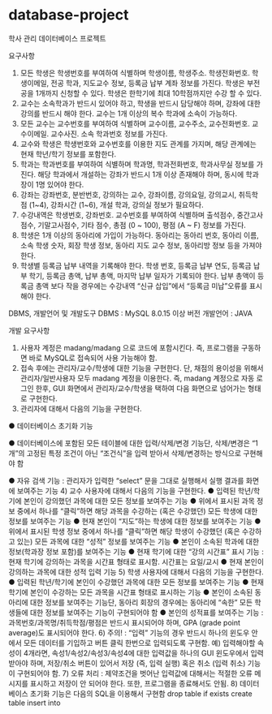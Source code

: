 # database-project
학사 관리 데이터베이스 프로젝트

요구사항
1. 모든 학생은 학생번호를 부여하여 식별하며 학생이름, 학생주소. 학생전화번호. 학생이메일, 전공 학과, 지도교수 정보, 등록금 납부 계좌 정보를 가진다. 학생은 부전공을 1개까지 신청할 수 있다. 학생은 한학기에 최대 10학점까지만 수강 할 수 있다.
2. 교수는 소속학과가 반드시 있어야 하고, 학생을 반드시 담당해야 하며, 강좌에 대한 강의를 반드시 해야 한다. 교수는 1개 이상의 복수 학과에 소속이 가능하다.
3. 모든 교수는 교수번호를 부여하여 식별하며 교수이름, 교수주소, 교수전화번호. 교수이메일. 교수사진. 소속 학과번호 정보를 가진다. 
4. 교수와 학생은 학생번호와 교수번호를 이용한 지도 관계를 가지며, 해당 관계에는 현재 학년/학기 정보를 포함한다.
5. 학과는 학과번호를 부여하여 식별하며 학과명, 학과전화번호, 학과사무실 정보를 가진다. 해당 학과에서 개설하는 강좌가 반드시 1개 이상 존재해야 하며, 동시에 학과장이 1명 있어야 한다.
6. 강좌는 강좌번호, 분반번호, 강의하는 교수, 강좌이름, 강의요일, 강의교시, 취득학점 (1~4), 강좌시간 (1~6), 개설 학과, 강의실 정보가 필요하다.
7. 수강내역은 학생번호, 강좌번호. 교수번호를 부여하여 식별하며 출석점수, 중간고사점수, 기말고사점수, 기타 점수, 총점 (0 ~ 100), 평점 (A ~ F) 정보를 가진다.
8. 학생은 1개 이상의 동아리에 가입이 가능하다. 동아리는 동아리 번호, 동아리 이름, 소속 학생 숫자, 회장 학생 정보, 동아리 지도 교수 정보, 동아리방 정보 등을 가져야 한다.
9. 학생별 등록금 납부 내역을 기록해야 한다. 학생 번호, 등록금 납부 연도, 등록금 납부 학기, 등록금 총액, 납부 총액, 마지막 납부 일자가 기록되야 한다. 납부 총액이 등록금 총액 보다 작을 경우에는 수강내역 “신규 삽입”에서 “등록금 미납”오류를 표시해야 한다.

DBMS, 개발언어 및 개발도구
DBMS : MySQL 8.0.15 이상 버전
개발언어 : JAVA

개발 요구사항
1) 사용자 계정은 madang/madang 으로 코드에 포함시킨다. 즉, 프로그램을 구동하면 바로 MySQL로 접속되어 사용 가능해야 함. 
2) 접속 후에는 관리자/교수/학생에 대한 기능을 구현한다. 단, 채점의 용이성을 위해서 관리자/일반사용자 모두 madang 계정을 이용한다. 즉, madang 계정으로 자동 로그인 한후, GUI 화면에서 관리자/교수/학생을 택하여 다음 화면으로 넘어가는 형태로 구현한다.
3) 관리자에 대해서 다음의 기능을 구현한다.

● 데이터베이스 초기화 기능

● 데이터베이스에 포함된 모든 테이블에 대한 입력/삭제/변경 기능단, 삭제/변경은 “1개”의 고정된 특정 조건이 아닌 “조건식”을 입력 받아서 삭제/변경하는 방식으로 구현해야 함

● 자유 검색 기능 : 관리자가 입력한 “select” 문을 그대로 실행해서 실행 결과를 화면에 보여주는 기능
4) 교수 사용자에 대해서 다음의 기능을 구현한다.
● 입력된 학년/학기에 본인이 강의했던 과목에 대한 모든 정보를 보여주는 기능
● 위에서 표시된 과목 정보 중에서 하나를 “클릭”하면 해당 과목을 수강하는 (혹은 수강했던) 모든 학생에 대한 정보를 보여주는 기능
● 현재 본인이 “지도”하는 학생에 대한 정보를 보여주는 기능
● 위에서 표시된 학생 정보 중에서 하나를 “클릭”하면 해당 학생이 수강했던 (혹은 수강하고 있는) 모든 과목에 대한 “성적” 정보를 보여주는 기능
● 본인이 소속된 학과에 대한 정보(학과장 정보 포함)를 보여주는 기능
● 현재 학기에 대한 “강의 시간표” 표시 기능 : 현재 학기에 강의하는 과목을 시간표 형태로 표시함. 시간표는 요일/교시
● 현재 본인이 강의하는 과목에 대한 성적 입력 기능
5) 학생 사용자에 대해서 다음의 기능을 구현한다.
● 입력된 학년/학기에 본인이 수강했던 과목에 대한 모든 정보를 보여주는 기능
● 현재 학기에 본인이 수강하는 모든 과목을 시간표 형태로 표시하는 기능
● 본인이 소속된 동아리에 대한 정보를 보여주는 기능단, 동아리 회장의 경우에는 동아리에 “속한” 모든 학생들에 대한 정보를 보여주는 기능이 구현되어야 함
● 본인의 성적표를 보여주는 기능 : 과목번호/과목명/취득학점/평점은 반드시 표시되어야 하며, GPA (grade point average)도 표시되어야 한다.
6) 주의! : “입력” 기능의 경우 반드시 하나의 윈도우 안에서 모든 데이터를 기입하고 버튼 클릭 한번으로 입력되도록 구현함. 예) 입력해야할 속성이 4개라면, 속성1/속성2/속성3/속성4에 대한 입력값을 하나의 GUI 윈도우에서 입력받아야 하며, 저장/취소 버튼이 있어서 저장 (즉, 입력 실행) 혹은 취소 (입력 취소) 기능이 구현되어야 함.
7) 오류 처리 : 제약조건을 벗어난 입력값에 대해서는 적절한 오류 메시지를 표시하고 저장이 안 되어야 한다. 또한, 프로그램을 종료해서도 안됨.
8)  데이터베이스 초기화 기능은 다음의 SQL을 이용해서 구현함
	drop table if exists
	create table
	insert into
